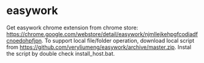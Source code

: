 # easywork

Get easywork chrome extension from chrome store: https://chrome.google.com/webstore/detail/easywork/njmllejkehpgfcodiadfcnoedohpfjpn.
To support local file/folder operation, download local script from https://github.com/veryliumeng/easywork/archive/master.zip.
Instal the script by double check install_host.bat.
